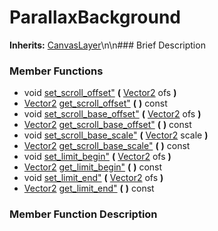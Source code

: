 #  ParallaxBackground  
**Inherits:** [CanvasLayer](class_canvaslayer)\\n\\n###  Brief Description  

###  Member Functions 
  * void [set_scroll_offset"](#set_scroll_offset) **(** [Vector2](class_vector2) ofs  **)**
  * [Vector2](class_vector2) [get_scroll_offset"](#get_scroll_offset) **(** **)** const
  * void [set_scroll_base_offset"](#set_scroll_base_offset) **(** [Vector2](class_vector2) ofs  **)**
  * [Vector2](class_vector2) [get_scroll_base_offset"](#get_scroll_base_offset) **(** **)** const
  * void [set_scroll_base_scale"](#set_scroll_base_scale) **(** [Vector2](class_vector2) scale  **)**
  * [Vector2](class_vector2) [get_scroll_base_scale"](#get_scroll_base_scale) **(** **)** const
  * void [set_limit_begin"](#set_limit_begin) **(** [Vector2](class_vector2) ofs  **)**
  * [Vector2](class_vector2) [get_limit_begin"](#get_limit_begin) **(** **)** const
  * void [set_limit_end"](#set_limit_end) **(** [Vector2](class_vector2) ofs  **)**
  * [Vector2](class_vector2) [get_limit_end"](#get_limit_end) **(** **)** const
###  Member Function Description  
